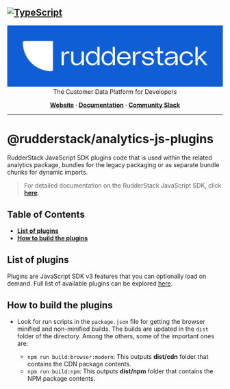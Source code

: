 ## [![TypeScript](https://img.shields.io/badge/%3C%2F%3E-TypeScript-%230074c1.svg)](https://www.typescriptlang.org/)

<p align="center">
  <a href="https://rudderstack.com/">
    <img alt="RudderStack" width="512" src="https://raw.githubusercontent.com/rudderlabs/rudder-sdk-js/develop/assets/rs-logo-full-light.jpg">
  </a>
  <br />
  <caption>The Customer Data Platform for Developers</caption>
</p>
<p align="center">
  <b>
    <a href="https://rudderstack.com">Website</a>
    ·
    <a href="https://rudderstack.com/docs/stream-sources/rudderstack-sdk-integration-guides/rudderstack-javascript-sdk/">Documentation</a>
    ·
    <a href="https://rudderstack.com/join-rudderstack-slack-community">Community Slack</a>
  </b>
</p>

---

# @rudderstack/analytics-js-plugins

RudderStack JavaScript SDK plugins code that is used within the related analytics package, bundles for the legacy packaging or as separate bundle chunks for dynamic imports.

> For detailed documentation on the RudderStack JavaScript SDK, click [**here**](https://www.rudderstack.com/docs/sources/event-streams/sdks/rudderstack-javascript-sdk/).

## Table of Contents

- [**List of plugins**](#list-of-plugins)
- [**How to build the plugins**](#How-to-build-the-plugins)

## List of plugins

Plugins are JavaScript SDK v3 features that you can optionally load on demand. Full list of available plugins can be explored [here](https://www.rudderstack.com/docs/sources/event-streams/sdks/rudderstack-javascript-sdk/load-js-sdk/#plugins).

## How to build the plugins

- Look for run scripts in the `package.json` file for getting the browser minified and non-minified builds. The builds are updated in the `dist` folder of the directory. Among the others, some of the important ones are:

  - `npm run build:browser:modern`: This outputs **dist/cdn** folder that contains the CDN package contents.
  - `npm run build:npm`: This outputs **dist/npm** folder that contains the NPM package contents.
